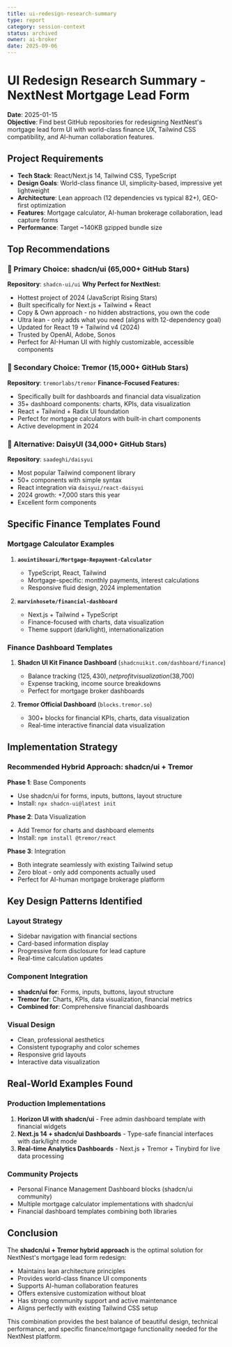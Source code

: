 ```yaml
---
title: ui-redesign-research-summary
type: report
category: session-context
status: archived
owner: ai-broker
date: 2025-09-06
---
```



# UI Redesign Research Summary - NextNest Mortgage Lead Form

**Date**: 2025-01-15  
**Objective**: Find best GitHub repositories for redesigning NextNest's mortgage lead form UI with world-class finance UX, Tailwind CSS compatibility, and AI-human collaboration features.

## Project Requirements
- **Tech Stack**: React/Next.js 14, Tailwind CSS, TypeScript
- **Design Goals**: World-class finance UI, simplicity-based, impressive yet lightweight
- **Architecture**: Lean approach (12 dependencies vs typical 82+), GEO-first optimization
- **Features**: Mortgage calculator, AI-human brokerage collaboration, lead capture forms
- **Performance**: Target ~140KB gzipped bundle size

## Top Recommendations

### 🥇 Primary Choice: shadcn/ui (65,000+ GitHub Stars)
**Repository**: `shadcn-ui/ui`
**Why Perfect for NextNest:**
- Hottest project of 2024 (JavaScript Rising Stars)
- Built specifically for Next.js + Tailwind + React
- Copy & Own approach - no hidden abstractions, you own the code
- Ultra lean - only adds what you need (aligns with 12-dependency goal)
- Updated for React 19 + Tailwind v4 (2024)
- Trusted by OpenAI, Adobe, Sonos
- Perfect for AI-Human UI with highly customizable, accessible components

### 🥈 Secondary Choice: Tremor (15,000+ GitHub Stars)
**Repository**: `tremorlabs/tremor`
**Finance-Focused Features:**
- Specifically built for dashboards and financial data visualization
- 35+ dashboard components: charts, KPIs, data visualization
- React + Tailwind + Radix UI foundation
- Perfect for mortgage calculators with built-in chart components
- Active development in 2024

### 🥉 Alternative: DaisyUI (34,000+ GitHub Stars)
**Repository**: `saadeghi/daisyui`
- Most popular Tailwind component library
- 50+ components with simple syntax
- React integration via `daisyui/react-daisyui`
- 2024 growth: +7,000 stars this year
- Excellent form components

## Specific Finance Templates Found

### Mortgage Calculator Examples
1. **`aouintihouari/Mortgage-Repayment-Calculator`**
   - TypeScript, React, Tailwind
   - Mortgage-specific: monthly payments, interest calculations
   - Responsive fluid design, 2024 implementation

2. **`marvinhosete/financial-dashboard`**
   - Next.js + Tailwind + TypeScript
   - Finance-focused with charts, data visualization
   - Theme support (dark/light), internationalization

### Finance Dashboard Templates
1. **Shadcn UI Kit Finance Dashboard** (`shadcnuikit.com/dashboard/finance`)
   - Balance tracking ($125,430), net profit visualization ($38,700)
   - Expense tracking, income source breakdowns
   - Perfect for mortgage broker dashboards

2. **Tremor Official Dashboard** (`blocks.tremor.so`)
   - 300+ blocks for financial KPIs, charts, data visualization
   - Real-time interactive financial data visualization

## Implementation Strategy

### Recommended Hybrid Approach: shadcn/ui + Tremor
**Phase 1**: Base Components
- Use shadcn/ui for forms, inputs, buttons, layout structure
- Install: `npx shadcn-ui@latest init`

**Phase 2**: Data Visualization
- Add Tremor for charts and dashboard elements
- Install: `npm install @tremor/react`

**Phase 3**: Integration
- Both integrate seamlessly with existing Tailwind setup
- Zero bloat - only add components actually used
- Perfect for AI-human mortgage brokerage platform

## Key Design Patterns Identified

### Layout Strategy
- Sidebar navigation with financial sections
- Card-based information display
- Progressive form disclosure for lead capture
- Real-time calculation updates

### Component Integration
- **shadcn/ui for**: Forms, inputs, buttons, layout structure
- **Tremor for**: Charts, KPIs, data visualization, financial metrics
- **Combined for**: Comprehensive financial dashboards

### Visual Design
- Clean, professional aesthetics
- Consistent typography and color schemes
- Responsive grid layouts
- Interactive data visualization

## Real-World Examples Found

### Production Implementations
1. **Horizon UI with shadcn/ui** - Free admin dashboard template with financial widgets
2. **Next.js 14 + shadcn/ui Dashboards** - Type-safe financial interfaces with dark/light mode
3. **Real-time Analytics Dashboards** - Next.js + Tremor + Tinybird for live data processing

### Community Projects
- Personal Finance Management Dashboard blocks (shadcn/ui community)
- Multiple mortgage calculator implementations with shadcn/ui
- Financial dashboard templates combining both libraries

## Conclusion

The **shadcn/ui + Tremor hybrid approach** is the optimal solution for NextNest's mortgage lead form redesign:
- Maintains lean architecture principles
- Provides world-class finance UI components  
- Supports AI-human collaboration features
- Offers extensive customization without bloat
- Has strong community support and active maintenance
- Aligns perfectly with existing Tailwind CSS setup

This combination provides the best balance of beautiful design, technical performance, and specific finance/mortgage functionality needed for the NextNest platform.